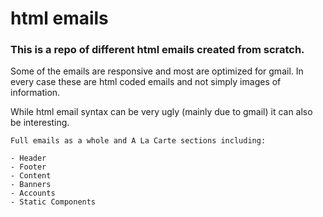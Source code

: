 # html emails
<h3>This is a repo of different html emails created from scratch.</h3> 
<p>Some of the emails are responsive and most are optimized for gmail. In every case these are html coded emails and not simply images of information.</p>

<p>While html email syntax can be very ugly (mainly due to gmail) it can also be interesting.</p>

```
Full emails as a whole and A La Carte sections including:

- Header
- Footer
- Content
- Banners
- Accounts
- Static Components
```
